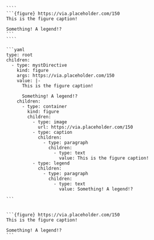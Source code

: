 `````{tabbed} Markup
````
```{figure} https://via.placeholder.com/150
This is the figure caption!

Something! A legend!?
```
````
`````

`````{tabbed} AST
```yaml
type: root
children:
  - type: mystDirective
    kind: figure
    args: https://via.placeholder.com/150
    value: |-
      This is the figure caption!

      Something! A legend!?
    children:
      - type: container
        kind: figure
        children:
          - type: image
            url: https://via.placeholder.com/150
          - type: caption
            children:
              - type: paragraph
                children:
                  - type: text
                    value: This is the figure caption!
          - type: legend
            children:
              - type: paragraph
                children:
                  - type: text
                    value: Something! A legend!?

```
`````

`````{tabbed} Render

```{figure} https://via.placeholder.com/150
This is the figure caption!

Something! A legend!?
```

`````


